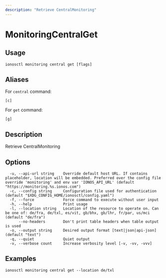 ```yaml
---
description: "Retrieve CentralMonitoring"
---
```


# MonitoringCentralGet

## Usage

```text
ionosctl monitoring central get [flags]
```

## Aliases

For `central` command:

```text
[c]
```

For `get` command:

```text
[g]
```

## Description

Retrieve CentralMonitoring

## Options

```text
  -u, --api-url string    Override default host URL. If contains placeholder, location will be embedded. Preferred over the config file override 'monitoring' and env var 'IONOS_API_URL' (default "https://monitoring.%s.ionos.com")
  -c, --config string     Configuration file used for authentication (default "$XDG_CONFIG_HOME/ionosctl/config.yaml")
  -f, --force             Force command to execute without user input
  -h, --help              Print usage
  -l, --location string   Location of the resource to operate on. Can be one of: de/fra, de/txl, es/vit, gb/bhx, gb/lhr, fr/par, us/mci (default "de/fra")
      --no-headers        Don't print table headers when table output is used
  -o, --output string     Desired output format [text|json|api-json] (default "text")
  -q, --quiet             Quiet output
  -v, --verbose count     Increase verbosity level [-v, -vv, -vvv]
```

## Examples

```text
ionosctl monitoring central get --location de/txl
```


